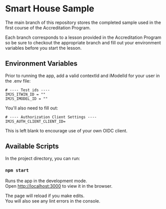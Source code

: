 # Smart House Sample

The main branch of this repository stores the completed sample used in the first course of the Accreditation Program.

Each branch corresponds to a lesson provided in the Accreditation Program so be sure to checkout the appropriate branch and fill out your environment variables before you start the lesson.

## Environment Variables

Prior to running the app, add a valid contextId and iModelId for your user in the .env file:

```
# ---- Test ids ----
IMJS_ITWIN_ID = ""
IMJS_IMODEL_ID = ""
```

You'll also need to fill out:

```
# ---- Authorization Client Settings ----
IMJS_AUTH_CLIENT_CLIENT_ID=
```

This is left blank to encourage use of your own OIDC client.

## Available Scripts

In the project directory, you can run:

### `npm start`

Runs the app in the development mode.\
Open [http://localhost:3000](http://localhost:3000) to view it in the browser.

The page will reload if you make edits.\
You will also see any lint errors in the console.
